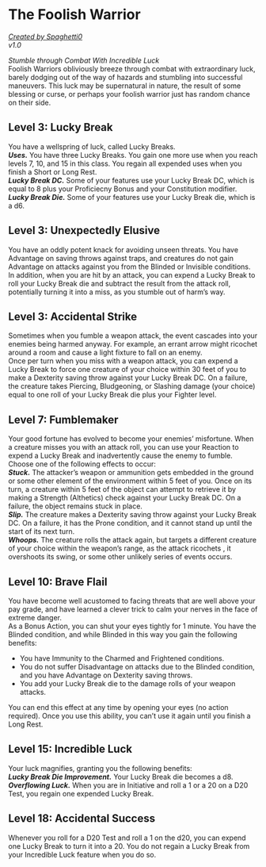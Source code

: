 # The Foolish Warrior
[*Created by Spaghetti0*](https://bio.site/spaghetti0)  
*v1.0*  

*Stumble through Combat With Incredible Luck*  
Foolish Warriors obliviously breeze through combat with extraordinary luck, barely dodging out of the way of hazards and stumbling into successful maneuvers. This luck may be supernatural in nature, the result of some blessing or curse, or perhaps your foolish warrior just has random chance on their side.

## Level 3: Lucky Break
You have a wellspring of luck, called Lucky Breaks.  
***Uses.*** You have three Lucky Breaks. You gain one more use when you reach levels 7, 10, and 15 in this class. You regain all expended uses when you finish a Short or Long Rest.  
***Lucky Break DC.*** Some of your features use your Lucky Break DC, which is equal to 8 plus your Proficiecny Bonus and your Constitution modifier.  
***Lucky Break Die.*** Some of your features use your Lucky Break die, which is a d6.

## Level 3: Unexpectedly Elusive
You have an oddly potent knack for avoiding unseen threats. You have Advantage on saving throws against traps, and creatures do not gain Advantage on attacks against you from the Blinded or Invisible conditions.  
In addition, when you are hit by an attack, you can expend a Lucky Break to roll your Lucky Break die and subtract the result from the attack roll, potentially turning it into a miss, as you stumble out of harm’s way.

## Level 3: Accidental Strike
Sometimes when you fumble a weapon attack, the event cascades into your enemies being harmed anyway. For example, an errant arrow might ricochet around a room and cause a light fixture to fall on an enemy.  
Once per turn when you miss with a weapon attack, you can expend a Lucky Break to force one creature of your choice within 30 feet of you to make a Dexterity saving throw against your Lucky Break DC. On a failure, the creature takes Piercing, Bludgeoning, or Slashing damage (your choice) equal to one roll of your Lucky Break die plus your Fighter level.

## Level 7: Fumblemaker
Your good fortune has evolved to become your enemies’ misfortune. When a creature misses you with an attack roll, you can use your Reaction to expend a Lucky Break and inadvertently cause the enemy to fumble. Choose one of the following effects to occur:  
***Stuck.*** The attacker’s weapon or ammunition gets embedded in the ground or some other element of the environment within 5 feet of you. Once on its turn, a creature within 5 feet of the object can attempt to retrieve it by making a Strength (Althetics) check against your Lucky Break DC. On a failure, the object remains stuck in place.  
***Slip.*** The creature makes a Dexterity saving throw against your Lucky Break DC. On a failure, it has the Prone condition, and it cannot stand up until the start of its next turn.  
***Whoops.*** The creature rolls the attack again, but targets a different creature of your choice within the weapon’s range, as the attack ricochets , it overshoots its swing, or some other unlikely series of events occurs.

## Level 10: Brave Flail
You have become well acustomed to facing threats that are well above your pay grade, and have learned a clever trick to calm your nerves in the face of extreme danger.  
As a Bonus Action, you can shut your eyes tightly for 1 minute. You have the Blinded condition, and while Blinded in this way you gain the following benefits:
- You have Immunity to the Charmed and Frightened conditions.
- You do not suffer Disadvantage on attacks due to the Blinded condition, and you have Advantage on Dexterity saving throws.
- You add your Lucky Break die to the damage rolls of your weapon attacks.

You can end this effect at any time by opening your eyes (no action required). Once you use this ability, you can’t use it again until you finish a Long Rest.

## Level 15: Incredible Luck
Your luck magnifies, granting you the following benefits:  
***Lucky Break Die Improvement.*** Your Lucky Break die becomes a d8.  
***Overflowing Luck.*** When you are in Initiative and roll a 1 or a 20 on a D20 Test, you regain one expended Lucky Break.

## Level 18: Accidental Success
Whenever you roll for a D20 Test and roll a 1 on the d20, you can expend one Lucky Break to turn it into a 20. You do not regain a Lucky Break from your Incredible Luck feature when you do so.
